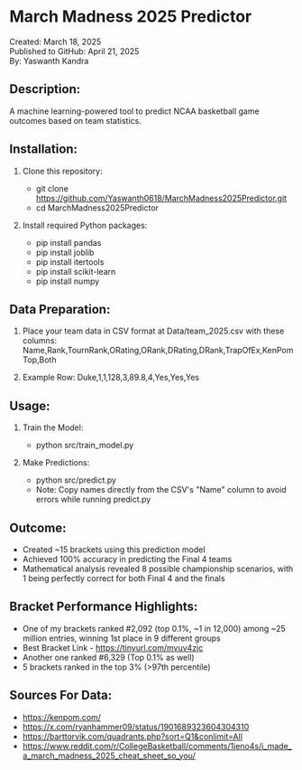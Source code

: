 March Madness 2025 Predictor
============================

Created: March 18, 2025  
Published to GitHub: April 21, 2025  
By: Yaswanth Kandra

Description:
------------
A machine learning-powered tool to predict NCAA basketball game outcomes based on team statistics.

Installation:
-------------
1. Clone this repository:
   - git clone https://github.com/Yaswanth0618/MarchMadness2025Predictor.git
   - cd MarchMadness2025Predictor

2. Install required Python packages:
   - pip install pandas
   - pip install joblib
   - pip install itertools
   - pip install scikit-learn
   - pip install numpy

Data Preparation:
----------------
1. Place your team data in CSV format at Data/team_2025.csv with these columns:
   Name,Rank,TournRank,ORating,ORank,DRating,DRank,TrapOfEx,KenPomTop,Both

2. Example Row:
   Duke,1,1,128,3,89.8,4,Yes,Yes,Yes

Usage:
------
1. Train the Model:
    - python src/train_model.py

2. Make Predictions:
    - python src/predict.py
    - Note: Copy names directly from the CSV's "Name" column to avoid errors while running predict.py
  
Outcome:
------
 - Created ~15 brackets using this prediction model
 - Achieved 100% accuracy in predicting the Final 4 teams
 - Mathematical analysis revealed 8 possible championship scenarios, with 1 being perfectly correct for both Final 4 and the finals

Bracket Performance Highlights:
------
 - One of my brackets ranked #2,092 (top 0.1%, ~1 in 12,000) among ~25 million entries, winning 1st place in 9 different groups
 - Best Bracket Link - https://tinyurl.com/mvuv4zjc
 - Another one ranked #6,329 (Top 0.1% as well)
 - 5 brackets ranked in the top 3% (>97th percentile)


Sources For Data:
------
 - https://kenpom.com/
 - https://x.com/ryanhammer09/status/1901689323604304310
 - https://barttorvik.com/quadrants.php?sort=Q1&conlimit=All
 - https://www.reddit.com/r/CollegeBasketball/comments/1jeno4s/i_made_a_march_madness_2025_cheat_sheet_so_you/

